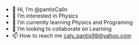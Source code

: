 - 👋 Hi, I’m @pantisCalin
- 👀 I’m interested in Physics
- 🌱 I’m currently learning Physics and Programing
- 💞️ I’m looking to collaborate on Learning
- 📫 How to reach me caly_pantis98@yahoo.com

<!---
pantisCalin/pantisCalin is a ✨ special ✨ repository because its `README.md` (this file) appears on your GitHub profile.
You can click the Preview link to take a look at your changes.
--->
